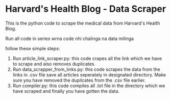 # Harvard's Health Blog - Data Scraper
This is the python code to scrape the medical data from Harvard's Health Blog.

Run all code in series wrna code nhi chalinga na data milinga

follow these simple steps:
1. Run article_link_scraper.py: this code crapes all the link which we have to scrape and also removes duplicates.
2. Run data_scrapper_from_links.py: this code scrapes the data from the links in .csv file save all articles seperately in designated directory. Make sure you have removed the dupilcates from the .csv file earlier.
3. Run compiler.py: this code compiles all .txt file in the directory which we have scraped and finally you have gotten the data.
